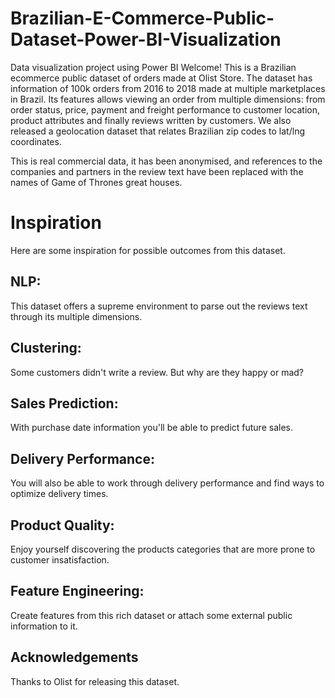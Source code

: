 # Brazilian-E-Commerce-Public-Dataset-Power-BI-Visualization
Data visualization project using Power BI
Welcome! This is a Brazilian ecommerce public dataset of orders made at Olist Store. The dataset has information of 100k orders from 2016 to 2018 made at multiple marketplaces in Brazil. Its features allows viewing an order from multiple dimensions: from order status, price, payment and freight performance to customer location, product attributes and finally reviews written by customers. We also released a geolocation dataset that relates Brazilian zip codes to lat/lng coordinates.

This is real commercial data, it has been anonymised, and references to the companies and partners in the review text have been replaced with the names of Game of Thrones great houses.
# Inspiration
Here are some inspiration for possible outcomes from this dataset.

## NLP:

This dataset offers a supreme environment to parse out the reviews text through its multiple dimensions.

## Clustering:

Some customers didn't write a review. But why are they happy or mad?

## Sales Prediction:

With purchase date information you'll be able to predict future sales.

## Delivery Performance:

You will also be able to work through delivery performance and find ways to optimize delivery times.

## Product Quality:

Enjoy yourself discovering the products categories that are more prone to customer insatisfaction.

## Feature Engineering:

Create features from this rich dataset or attach some external public information to it.

## Acknowledgements
Thanks to Olist for releasing this dataset.
